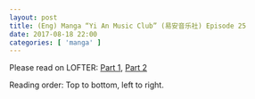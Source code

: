 ```yaml
---
layout: post
title: (Eng) Manga “Yi An Music Club” (易安音乐社) Episode 25
date: 2017-08-18 22:00
categories: [ 'manga' ]
---
```


Please read on LOFTER: [Part 1](http://quadrifolium.lofter.com/post/1d4edd3a_10f17254), [Part 2](http://quadrifolium.lofter.com/post/1d4edd3a_10f17255)

Reading order: Top to bottom, left to right.

